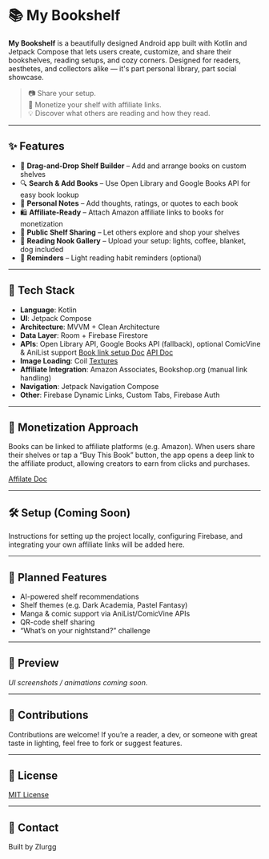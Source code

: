 # 📚 My Bookshelf

**My Bookshelf** is a beautifully designed Android app built with Kotlin and Jetpack Compose that lets users create, customize, and share their bookshelves, reading setups, and cozy corners. Designed for readers, aesthetes, and collectors alike — it's part personal library, part social showcase.

> 📷 Share your setup.  
> 🛒 Monetize your shelf with affiliate links.  
> 💡 Discover what others are reading and how they read.

---

## ✨ Features

- 🧱 **Drag-and-Drop Shelf Builder** – Add and arrange books on custom shelves
- 🔍 **Search & Add Books** – Use Open Library and Google Books API for easy book lookup
- 💬 **Personal Notes** – Add thoughts, ratings, or quotes to each book
- 🛍 **Affiliate-Ready** – Attach Amazon affiliate links to books for monetization
- 🔗 **Public Shelf Sharing** – Let others explore and shop your shelves
- 📸 **Reading Nook Gallery** – Upload your setup: lights, coffee, blanket, dog included
- 🔔 **Reminders** – Light reading habit reminders (optional)

---

## 🧱 Tech Stack

- **Language**: Kotlin
- **UI**: Jetpack Compose
- **Architecture**: MVVM + Clean Architecture
- **Data Layer**: Room + Firebase Firestore
- **APIs**: Open Library API, Google Books API (fallback), optional ComicVine & AniList support [Book link setup Doc](https://docs.google.com/document/d/1BUFaQhj8jsI184QQ2ApCmjZTIL7SduJvwO15F1cKZ_E/edit?usp=sharing) [API Doc](https://docs.google.com/document/d/1oOLag-2SpuCNp_U2n_NZ_77X84LdmCXUBy5AA_Yl830/edit?usp=sharing)  
- **Image Loading**: Coil [Textures](https://ambientcg.com/?utm_source=chatgpt.com)  
- **Affiliate Integration**: Amazon Associates, Bookshop.org (manual link handling)
- **Navigation**: Jetpack Navigation Compose
- **Other**: Firebase Dynamic Links, Custom Tabs, Firebase Auth

---

## 💸 Monetization Approach

Books can be linked to affiliate platforms (e.g. Amazon). When users share their shelves or tap a “Buy This Book” button, the app opens a deep link to the affiliate product, allowing creators to earn from clicks and purchases.  

[Affilate Doc](https://docs.google.com/document/d/1mZK8ZRjM01hl6IP2-m_zW8Ti05JMSe2I3mJ137cr1nc/edit?usp=sharing)  

---

## 🛠 Setup (Coming Soon)

Instructions for setting up the project locally, configuring Firebase, and integrating your own affiliate links will be added here.

---

## 🚀 Planned Features

- AI-powered shelf recommendations
- Shelf themes (e.g. Dark Academia, Pastel Fantasy)
- Manga & comic support via AniList/ComicVine APIs
- QR-code shelf sharing
- “What’s on your nightstand?” challenge

---

## 📸 Preview

*UI screenshots / animations coming soon.*

---

## 🙌 Contributions

Contributions are welcome! If you’re a reader, a dev, or someone with great taste in lighting, feel free to fork or suggest features.

---

## 📝 License

[MIT License](LICENSE)

---

## 📧 Contact

Built by Zlurgg  
